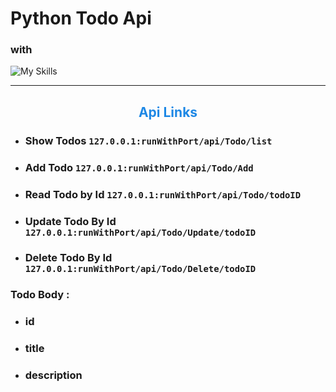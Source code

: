 # Python Todo Api

### with

![My Skills](https://skillicons.dev/icons?i=js,ts,html,css,tailwind,bootstrap,angular,react,net,php,cs,figma,rider,lua,nodejs,python,git,github,photoshop)

--- 

<div align="center" style="color: rgb(30, 136, 229) ">
    <h2>Api Links</h2>
</div>


* ### Show Todos `127.0.0.1:runWithPort/api/Todo/list`
* ### Add Todo `127.0.0.1:runWithPort/api/Todo/Add` 
* ### Read Todo by Id `127.0.0.1:runWithPort/api/Todo/todoID`
* ### Update Todo By Id `127.0.0.1:runWithPort/api/Todo/Update/todoID`
* ### Delete Todo By Id `127.0.0.1:runWithPort/api/Todo/Delete/todoID`

### Todo Body :
* ### id
* ### title 
* ### description
